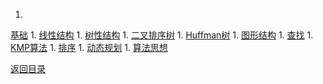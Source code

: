 1. 
[基础](Base.md)
1. 
[线性结构](liner.md)
1. 
[树性结构](tree.md)
1. 
[二叉排序树](BST.md)
1. 
[Huffman树](Huffman.md)
1. 
[图形结构](graph.md)
1. 
[查找](search.md)
1. 
[KMP算法](kmp.md)
1. 
[排序](sort.md)
1. 
[动态规划](dynamic.md)
1. 
[算法思想](algor.md)


[返回目录](../README.md)